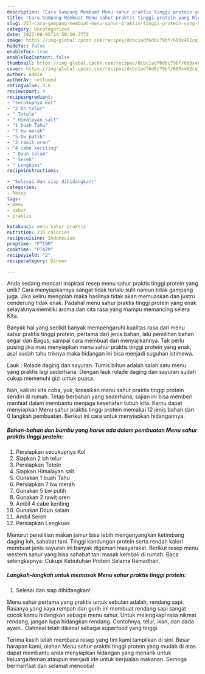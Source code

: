 ```yaml
---
description: "Cara Gampang Membuat Menu sahur praktis tinggi protein yang Bisa Manjain Lidah"
title: "Cara Gampang Membuat Menu sahur praktis tinggi protein yang Bisa Manjain Lidah"
slug: 257-cara-gampang-membuat-menu-sahur-praktis-tinggi-protein-yang-bisa-manjain-lidah
category: Uncategorized
date: 2022-06-05T14:50:10.777Z
image: https://img-global.cpcdn.com/recipes/dcbc1adf6d8c79bf/680x482cq70/menu-sahur-praktis-tinggi-protein-foto-resep-utama.jpg
hideToc: false
enableToc: true
enableTocContent: false
thumbnail: https://img-global.cpcdn.com/recipes/dcbc1adf6d8c79bf/680x482cq70/menu-sahur-praktis-tinggi-protein-foto-resep-utama.jpg
cover: https://img-global.cpcdn.com/recipes/dcbc1adf6d8c79bf/680x482cq70/menu-sahur-praktis-tinggi-protein-foto-resep-utama.jpg
author: Admin
authorAv: notfound
ratingvalue: 3.6
reviewcount: 4
recipeingredient:
- "secukupnya Kol"
- "2 bh telur"
- " Totole"
- " Himalayan salt"
- "1 buah Tahu"
- "7 bw merah"
- "5 bw putih"
- "2 rawit oren"
- "4 cabe keriting"
- " Daun salam"
- " Sereh"
- " Lengkuas"
recipeinstructions:

- "Selesai dan siap dihidangkan!"
categories:
- Resep
tags:
- menu
- sahur
- praktis

katakunci: menu sahur praktis 
nutrition: 216 calories
recipecuisine: Indonesian
preptime: "PT19M"
cooktime: "PT47M"
recipeyield: "2"
recipecategory: Dinner

---
```





Anda sedang mencari inspirasi resep menu sahur praktis tinggi protein yang unik? Cara menyiapkannya sangat tidak terlalu sulit namun tidak gampang juga. Jika keliru mengolah maka hasilnya tidak akan memuaskan dan justru cenderung tidak enak. Padahal menu sahur praktis tinggi protein yang enak selayaknya memiliki aroma dan cita rasa yang mampu memancing selera Kita.





Banyak hal yang sedikit banyak mempengaruhi kualitas rasa dari menu sahur praktis tinggi protein, pertama dari jenis bahan, lalu pemilihan bahan segar dan Bagus, sampai cara membuat dan menyajikannya. Tak perlu pusing jika mau menyiapkan menu sahur praktis tinggi protein yang enak,      asal sudah tahu triknya maka hidangan ini bisa menjadi suguhan istimewa.














Lauk : Rolade daging dan sayuran. Tumis bihun adalah salah satu menu yang praktis lagi sederhana. Dengan lauk rolade daging dan sayuran sudah cukup memenuhi gizi untuk puasa.






Nah, kali ini kita coba, yuk, kreasikan menu sahur praktis tinggi protein sendiri di rumah. Tetap berbahan yang sederhana, sajian ini bisa memberi manfaat dalam membantu menjaga kesehatan tubuh kita. Kamu dapat menyiapkan Menu sahur praktis tinggi protein memakai 12 jenis bahan dan 0 langkah pembuatan. Berikut ini cara untuk menyiapkan hidangannya.

<!--inarticleads1-->

##### Bahan-bahan dan bumbu yang harus ada dalam pembuatan Menu sahur praktis tinggi protein:

1. Persiapkan secukupnya Kol
1. Siapkan 2 bh telur
1. Persiapkan  Totole
1. Siapkan  Himalayan salt
1. Gunakan 1 buah Tahu
1. Persiapkan 7 bw merah
1. Gunakan 5 bw putih
1. Gunakan 2 rawit oren
1. Ambil 4 cabe keriting
1. Gunakan  Daun salam
1. Ambil  Sereh
1. Persiapkan  Lengkuas


Menurut penelitian makan jamur bisa lebih mengenyangkan ketimbang daging loh, sahabat tani. Tinggi kandungan protein serta rendah kalori membuat jenis sayuran ini banyak digemari masyarakat. Berikut resep menu western sahur yang bisa sahabat tani masak kembali di rumah. Baca selengkapnya: Cukupi Kebutuhan Protein Selama Ramadhan. 

<!--inarticleads2-->

##### Langkah-langkah untuk memasak Menu sahur praktis tinggi protein:


1. Selesai dan siap dihidangkan!

Menu sahur pertama yang praktis untuk sebulan adalah, rendang sapi. Rasanya yang kaya rempah dan gurih ini membuat rendang sapi sangat cocok kamu hidangkan sebagai menu sahur. Untuk melengkapi rasa nikmat rendang, jangan lupa hidangkan rendang. Contohnya, telur, ikan, dan dada ayam.. Oatmeal telah dikenal sebagai superfood yang tinggi. 

Terima kasih telah membaca resep yang tim kami tampilkan di sini. Besar harapan kami, olahan Menu sahur praktis tinggi protein yang mudah di atas dapat membantu anda menyiapkan hidangan yang menarik untuk keluarga/teman ataupun menjadi ide untuk berjualan makanan. Semoga bermanfaat dan selamat mencoba!
